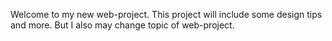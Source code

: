 Welcome to my new web-project. This project will include some design tips and more. But I also may change topic of web-project.
